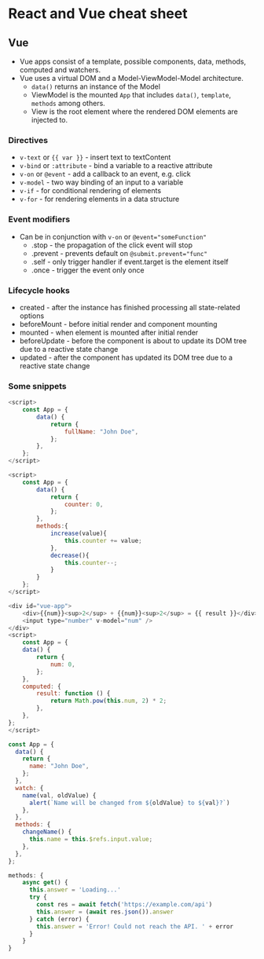 # React and Vue cheat sheet

## Vue

- Vue apps consist of a template, possible components, data, methods, computed and watchers.
- Vue uses a virtual DOM and a Model-ViewModel-Model architecture.
  - `data()` returns an instance of the Model
  - ViewModel is the mounted `App` that includes `data()`, `template`, `methods` among others.
  - View is the root element where the rendered DOM elements are injected to.

### Directives
- `v-text` or `{{ var }}` - insert text to textContent
- `v-bind` or `:attribute` - bind a variable to a reactive attribute
- `v-on` or `@event` - add a callback to an event, e.g. click
- `v-model` - two way binding of an input to a variable
- `v-if` - for conditional rendering of elements
- `v-for` - for rendering elements in a data structure

### Event modifiers
- Can be in conjunction with `v-on` or `@event="someFunction"`
  - .stop - the propagation of the click event will stop
  - .prevent - prevents default on `@submit.prevent="func"`
  - .self - only trigger handler if event.target is the element itself
  - .once - trigger the event only once

### Lifecycle hooks
- created - after the instance has finished processing all state-related options
- beforeMount - before initial render and component mounting
- mounted - when element is mounted after initial render
- beforeUpdate - before the component is about to update its DOM tree due to a reactive state change
- updated - after the component has updated its DOM tree due to a reactive state change

### Some snippets
```js
<script>
    const App = {
        data() {
            return {
                fullName: "John Doe",
            };
        },
    };
</script>
```

```js
<script>
    const App = {
        data() {
            return {
                counter: 0,
            };
        },
        methods:{
            increase(value){
                this.counter += value;
            },
            decrease(){
                this.counter--;
            }
        }
    };
</script>
```

```js
<div id="vue-app">
    <div>{{num}}<sup>2</sup> + {{num}}<sup>2</sup> = {{ result }}</div>
    <input type="number" v-model="num" />
</div>
<script>
    const App = {
    data() {
        return {
            num: 0,
        };
    },
    computed: {
        result: function () {
            return Math.pow(this.num, 2) * 2;
        },
    },
};
</script>
```

```js
const App = {
  data() {
    return {
      name: "John Doe",
    };
  },
  watch: {
    name(val, oldValue) {
      alert(`Name will be changed from ${oldValue} to ${val}?`)
    },
  },
  methods: {
    changeName() {
      this.name = this.$refs.input.value;
    },
  },
};
```
  
```js
methods: {
    async get() {
      this.answer = 'Loading...'
      try {
        const res = await fetch('https://example.com/api')
        this.answer = (await res.json()).answer
      } catch (error) {
        this.answer = 'Error! Could not reach the API. ' + error
      }
    }
}
```
